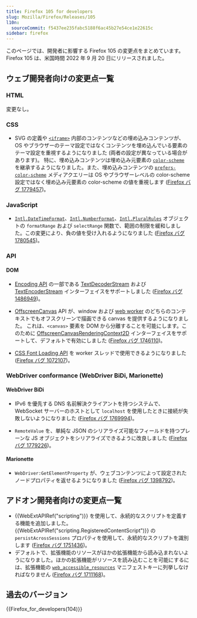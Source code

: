 ```yaml
---
title: Firefox 105 for developers
slug: Mozilla/Firefox/Releases/105
l10n:
  sourceCommit: f5437ee235fabc5188f6ac45b27e54ce1e22615c
sidebar: firefox
---
```


このページでは、開発者に影響する Firefox 105 の変更点をまとめています。Firefox 105 は、米国時間 2022 年 9 月 20 日にリリースされました。

## ウェブ開発者向けの変更点一覧

### HTML

変更なし。

### CSS

- SVG の定義や [`<iframe>`](/ja/docs/Web/HTML/Reference/Elements/iframe) 内部のコンテンツなどの埋め込みコンテンツが、OS やブラウザーのテーマ設定ではなくコンテンツを埋め込んでいる要素のテーマ設定を重視するようになりました (両者の設定が異なっている場合があります)。
  特に、埋め込みコンテンツは埋め込み元要素の [`color-scheme`](/ja/docs/Web/CSS/color-scheme) を継承するようになりました。また、埋め込みコンテンツの [`prefers-color-scheme`](/ja/docs/Web/CSS/@media/prefers-color-scheme) メディアクエリーは OS やブラウザーレベルの color-scheme 設定ではなく埋め込み元要素の color-scheme の値を重視します ([Firefox バグ 1779457](https://bugzil.la/1779457))。

### JavaScript

- [`Intl.DateTimeFormat`](/ja/docs/Web/JavaScript/Reference/Global_Objects/Intl/DateTimeFormat)、[`Intl.NumberFormat`](/ja/docs/Web/JavaScript/Reference/Global_Objects/Intl/NumberFormat)、[`Intl.PluralRules`](/ja/docs/Web/JavaScript/Reference/Global_Objects/Intl/PluralRules) オブジェクトの `formatRange` および `selectRange` 関数で、範囲の制限を緩和しました。この変更により、負の値を受け入れるようになりました ([Firefox バグ 1780545](https://bugzil.la/1780545))。

### API

#### DOM

- [Encoding API](/ja/docs/Web/API/Encoding_API) の一部である [TextDecoderStream](/ja/docs/Web/API/TextDecoderStream) および [TextEncoderStream](/ja/docs/Web/API/TextEncoderStream) インターフェイスをサポートしました ([Firefox バグ 1486949](https://bugzil.la/1486949))。

- [OffscreenCanvas](/ja/docs/Web/API/OffscreenCanvas) API が、window および [web worker](/ja/docs/Web/API/OffscreenCanvas#asynchronous_display_of_frames_produced_by_an_offscreencanvas) のどちらのコンテキストでもオフスクリーンで描画できる canvas を提供するようになりました。
  これは、`<canvas>` 要素を DOM から分離することを可能にします。このために [OffscreenCanvasRenderingContext2D](/ja/docs/Web/API/OffscreenCanvasRenderingContext2D) インターフェイスをサポートして、デフォルトで有効にしました ([Firefox バグ 1746110](https://bugzil.la/1746110))。

- [CSS Font Loading API](/ja/docs/Web/API/CSS_Font_Loading_API) を worker スレッドで使用できるようになりました ([Firefox バグ 1072107](https://bugzil.la/1072107))。

### WebDriver conformance (WebDriver BiDi, Marionette)

#### WebDriver BiDi

- IPv6 を優先する DNS 名前解決クライアントを持つシステムで、WebSocket サーバーのホストとして `localhost` を使用したときに接続が失敗しないようになりました ([Firefox バグ 1769994](https://bugzil.la/1769994))。

- `RemoteValue` を、単純な JSON のシリアライズ可能なフィールドを持つプレーンな JS オブジェクトをシリアライズできるように改良しました ([Firefox バグ 1779226](https://bugzil.la/1779226))。

#### Marionette

- `WebDriver:GetElementProperty` が、ウェブコンテンツによって設定されたノードプロパティを返せるようになりました ([Firefox バグ 1398792](https://bugzil.la/1398792))。

## アドオン開発者向けの変更点一覧

- {{WebExtAPIRef("scripting")}} を使用して、永続的なスクリプトを定義する機能を追加しました。{{WebExtAPIRef("scripting.RegisteredContentScript")}} の `persistAcrossSessions` プロパティを使用して、永続的なスクリプトを識別します ([Firefox バグ 1751436](https://bugzil.la/1751436))。
- デフォルトで、拡張機能のリソースがほかの拡張機能から読み込まれないようになりました。ほかの拡張機能がリソースを読み込むことを可能にするには、拡張機能の [`web_accessible_resources`](/ja/docs/Mozilla/Add-ons/WebExtensions/manifest.json/web_accessible_resources) マニフェストキーに列挙しなければなりません ([Firefox バグ 1711168](https://bugzil.la/1711168))。

## 過去のバージョン

{{Firefox_for_developers(104)}}
